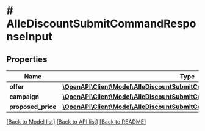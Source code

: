 # # AlleDiscountSubmitCommandResponseInput

## Properties

Name | Type | Description | Notes
------------ | ------------- | ------------- | -------------
**offer** | [**\OpenAPI\Client\Model\AlleDiscountSubmitCommandResponseInputOffer**](AlleDiscountSubmitCommandResponseInputOffer.md) |  | [optional]
**campaign** | [**\OpenAPI\Client\Model\AlleDiscountSubmitCommandResponseInputCampaign**](AlleDiscountSubmitCommandResponseInputCampaign.md) |  | [optional]
**proposed_price** | [**\OpenAPI\Client\Model\AlleDiscountSubmitCommandResponseInputProposedPrice**](AlleDiscountSubmitCommandResponseInputProposedPrice.md) |  | [optional]

[[Back to Model list]](../../README.md#models) [[Back to API list]](../../README.md#endpoints) [[Back to README]](../../README.md)
